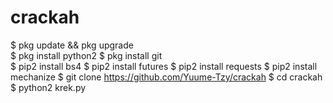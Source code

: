 # crackah
$ pkg update && pkg upgrade  
$ pkg install python2 
$ pkg install git  
$ pip2 install bs4 
$ pip2 install futures 
$ pip2 install requests 
$ pip2 install mechanize 
$ git clone https://github.com/Yuume-Tzy/crackah 
$ cd crackah 
$ python2 krek.py
